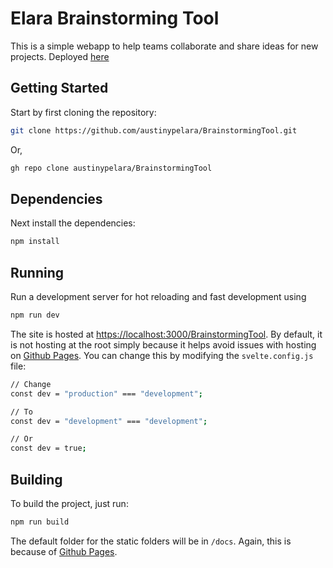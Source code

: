 # Elara Brainstorming Tool

This is a simple webapp to help teams collaborate and share ideas for new projects. Deployed [here](https://austinypelara.github.io/BrainstormingTool/)

## Getting Started

Start by first cloning the repository:

```bash
git clone https://github.com/austinypelara/BrainstormingTool.git
```

Or,

```bash
gh repo clone austinypelara/BrainstormingTool
```

## Dependencies

Next install the dependencies:

```bash
npm install
```

## Running

Run a development server for hot reloading and fast development using

```bash
npm run dev
```

The site is hosted at [https://localhost:3000/BrainstormingTool](https://localhost:3000/BrainstormingTool). By default, it is not hosting at the root simply because it helps avoid issues with hosting on [Github Pages](https://pages.github.com/). You can change this by modifying the `svelte.config.js` file:

```bash
// Change
const dev = "production" === "development";

// To
const dev = "development" === "development";

// Or
const dev = true;
```

## Building

To build the project, just run:

```bash
npm run build
```

The default folder for the static folders will be in `/docs`. Again, this is because of [Github Pages](https://pages.github.com/).